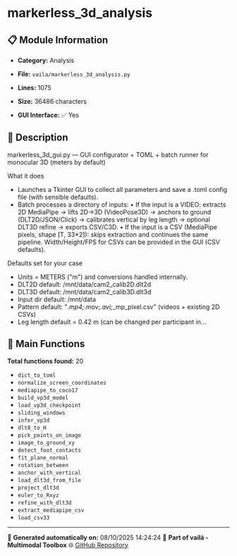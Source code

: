 # markerless_3d_analysis

## 📋 Module Information

- **Category:** Analysis
- **File:** `vaila/markerless_3d_analysis.py`
- **Lines:** 1075
- **Size:** 36486 characters


- **GUI Interface:** ✅ Yes

## 📖 Description


markerless_3d_gui.py — GUI configurator + TOML + batch runner for monocular 3D (meters by default)

What it does
- Launches a Tkinter GUI to collect all parameters and save a .toml config file (with sensible defaults).
- Batch processes a directory of inputs:
    • If the input is a VIDEO: extracts 2D MediaPipe → lifts 2D→3D (VideoPose3D) → anchors to ground (DLT2D/JSON/Click) → calibrates vertical by leg length → optional DLT3D refine → exports CSV/C3D.
    • If the input is a CSV (MediaPipe pixels, shape [T, 33*2]): skips extraction and continues the same pipeline. Width/Height/FPS for CSVs can be provided in the GUI (CSV defaults).

Defaults set for your case
- Units = METERS ("m") and conversions handled internally.
- DLT2D default: /mnt/data/cam2_calib2D.dlt2d
- DLT3D default: /mnt/data/cam2_calib3D.dlt3d
- Input dir default: /mnt/data
- Pattern default: "*.mp4;*.mov;*.avi;*_mp_pixel.csv" (videos + existing 2D CSVs)
- Leg length default = 0.42 m (can be changed per participant in...

## 🔧 Main Functions

**Total functions found:** 20

- `dict_to_toml`
- `normalize_screen_coordinates`
- `mediapipe_to_coco17`
- `build_vp3d_model`
- `load_vp3d_checkpoint`
- `sliding_windows`
- `infer_vp3d`
- `dlt8_to_H`
- `pick_points_on_image`
- `image_to_ground_xy`
- `detect_foot_contacts`
- `fit_plane_normal`
- `rotation_between`
- `anchor_with_vertical`
- `load_dlt3d_from_file`
- `project_dlt3d`
- `euler_to_Rxyz`
- `refine_with_dlt3d`
- `extract_mediapipe_csv`
- `load_csv33`




---

📅 **Generated automatically on:** 08/10/2025 14:24:24
🔗 **Part of vailá - Multimodal Toolbox**
🌐 [GitHub Repository](https://github.com/vaila-multimodaltoolbox/vaila)
